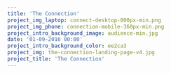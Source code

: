 ```yaml
---
title: 'The Connection'
project_img_laptop: connect-desktop-800px-min.png
project_img_phone: connection-mobile-360px-min.png
project_intro_background_image: audience-min.jpg
date: '01-09-2016 00:00'
project_intro_background_color: ee2ca3
project_img: the-connection-landing-page-v4.jpg
project_title: 'The Connection'
---
```


